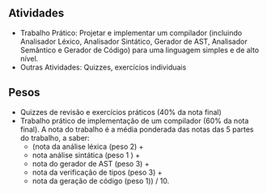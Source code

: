 ## Atividades

* Trabalho Prático:  Projetar e implementar um compilador (incluindo Analisador Léxico, Analisador Sintático, Gerador de AST, Analisador Semântico e Gerador de Código) para uma linguagem simples e de alto nível.
* Outras Atividades: Quizzes,  exercícios individuais

## Pesos

* Quizzes de revisão e exercícios práticos (40% da nota final)
* Trabalho prático de implementação de um compilador (60% da nota final). A nota do trabalho é a média ponderada das notas das 5 partes do trabalho, a saber: 
   * (nota da análise léxica (peso 2) + 
   * nota análise sintática (peso 1 ) + 
   * nota do gerador de AST (peso 3) + 
   * nota da verificação de tipos (peso 3) + 
   * nota da geração de código (peso 1)) / 10.
